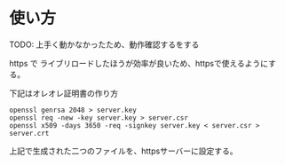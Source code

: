 # 使い方

TODO: 上手く動かなかったため、動作確認するをする

https で ライブリロードしたほうが効率が良いため、httpsで使えるようにする。

下記はオレオレ証明書の作り方

```shell
openssl genrsa 2048 > server.key
openssl req -new -key server.key > server.csr
openssl x509 -days 3650 -req -signkey server.key < server.csr > server.crt
```

上記で生成された二つのファイルを、httpsサーバーに設定する。


